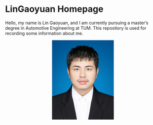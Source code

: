 # LinGaoyuan Homepage

Hello, my name is Lin Gaoyuan, and I am currently pursuing a master’s degree in Automotive Engineering at TUM. This repository is used for recording some information about me.

<div align=center><img src='https://github.com/TumLinGaoyuan/LinGaoyuanHomePage/blob/main/picture/LinGaoyuan_picture.jpg' width = "200px">


